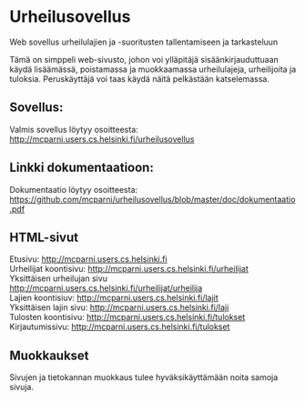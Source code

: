 # Urheilusovellus
Web sovellus urheilulajien ja -suoritusten tallentamiseen ja tarkasteluun 

Tämä on simppeli web-sivusto, johon voi ylläpitäjä sisäänkirjauduttuaan käydä lisäämässä, poistamassa ja muokkaamassa urheilulajeja, urheilijoita ja tuloksia. Peruskäyttäjä voi taas käydä näitä pelkästään katselemassa.

## Sovellus:
Valmis sovellus löytyy osoitteesta: 
<a href="http://mcparni.users.cs.helsinki.fi/urheilusovellus" target="_blank">http://mcparni.users.cs.helsinki.fi/urheilusovellus</a>

## Linkki dokumentaatioon:
Dokumentaatio löytyy osoitteesta:
<a href="https://github.com/mcparni/urheilusovellus/blob/master/doc/dokumentaatio.pdf" target="_blank">https://github.com/mcparni/urheilusovellus/blob/master/doc/dokumentaatio.pdf</a>

## HTML-sivut
Etusivu: http://mcparni.users.cs.helsinki.fi <br/>
Urheilijat koontisivu: http://mcparni.users.cs.helsinki.fi/urheilijat <br/>
Yksittäisen urheilujan sivu http://mcparni.users.cs.helsinki.fi/urheilijat/urheilija <br/>
Lajien koontisiuv: http://mcparni.users.cs.helsinki.fi/lajit <br/>
Yksittäisen lajin sivu: http://mcparni.users.cs.helsinki.fi/laji <br/>
Tulosten koontisivu: http://mcparni.users.cs.helsinki.fi/tulokset <br/>
Kirjautumissivu: http://mcparni.users.cs.helsinki.fi/tulokset <br/>

## Muokkaukset
Sivujen ja tietokannan muokkaus tulee hyväksikäyttämään noita samoja sivuja.

